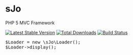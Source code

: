 sJo
=======

PHP 5 MVC Framework

[![Latest Stable Version](https://poser.pugx.org/johnstyle/sjo/v/stable.png)](https://packagist.org/packages/johnstyle/sjo) [![Total Downloads](https://poser.pugx.org/johnstyle/sjo/downloads.png)](https://packagist.org/packages/johnstyle/sjo) [![Build Status](https://travis-ci.org/johnstyle/sjo.png?branch=master)](https://travis-ci.org/johnstyle/sjo)

<pre>
$Loader = new \sJo\Loader();
$Loader->display();
</pre>
